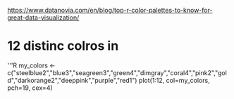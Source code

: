 https://www.datanovia.com/en/blog/top-r-color-palettes-to-know-for-great-data-visualization/<br/>

# 12 distinc colros in 
'''R
my_colors <- c("steelblue2","blue3","seagreen3","green4","dimgray","coral4","pink2","gold","darkorange2","deeppink","purple","red1")
plot(1:12, col=my_colors, pch=19, cex=4)
